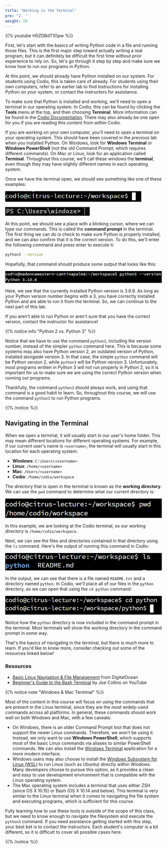 ```yaml
---
title: "Working in the Terminal"
pre: "2. "
weight: 20
---
```


{{% youtube H0ZDBdT1Opw %}}

<!-- TODO rewrite -->

First, let's start with the basics of writing Python code in a file and running those files. This is the first major step toward actually writing a real program, but it can definitely be difficult the first time without prior experience to rely on. So, let's go through it step by step and make sure we know how to run our programs in Python.

At this point, we should already have Python installed on our system. For students using Codio, this is taken care of already. For students using their own computers, refer to an earlier lab to find instructions for installing Python on your system, or contact the instructors for assistance. 

To make sure that Python is installed and working, we'll need to open a terminal in our operating system. In Codio, this can be found by clicking the **Tools** menu at the top, and then choosing **Terminal**. More information can be found in the [Codio Documentation](https://docs.codio.com/develop/develop/ide/boxes/terminal.html). There may also already be one open for you if you are reading this content from within Codio. 

If you are working on your own computer, you'll need to open a terminal on your operating system. This should have been covered in the previous lab when you installed Python. On Windows, look for **Windows Terminal** or **Windows PowerShell** (not the old Command Prompt, which requires different commands). On Mac or Linux, look for an application called **Terminal**. Throughout this course, we'll call these windows the **terminal**, even though they may have slightly different names in each operating system.

Once we have the terminal open, we should see something like one of these examples:

![Linux Terminal](/images/01/terminal_linux.png)

![Windows Terminal](/images/01/terminal_win.png)

At this point, we should see a place with a blinking cursor, where we can type our commands. This is called the **command prompt** in the terminal. The first thing we can do is check to make sure Python is properly installed, and we can also confirm that it is the correct version. To do this, we'll enter the following command and press enter to execute it:

```bash
python3 --version
```

Hopefully, that command should produce some output that looks like this:

![Python Version](/images/01/python_version.png)

Here, we see that the currently installed Python version is 3.6.9. As long as your Python version number begins with a 3, you have correctly installed Python and are able to run it from the terminal. So, we can continue to the next part of this lab.

If you aren't able to run Python or aren't sure that you have the correct version, contact the instructor for assistance!

{{% notice info "Python 2 vs. Python 3" %}}

Notice that we have to use the command `python3`, including the version number, instead of the simpler `python` command here. This is because some systems may also have Python version 2, an outdated version of Python, installed alongside version 3. In that case, the simple `python` command will be Python version 2, while `python3` will be Python version 3. Unfortunately, most programs written in Python 3 will not run properly in Python 2, so it is important for us to make sure we are using the correct Python version when running our programs.

Thankfully, the command `python3` should always work, and using that command is a good habit to learn. So, throughout this course, we will use the command `python3` to run Python programs. 

{{% /notice %}}

## Navigating in the Terminal

When we open a terminal, it will usually start in our user's home folder. This may mean different locations for different operating systems. For example, if our current user's name is `<username>`, the terminal will usually start in this location for each operating system:

* **Windows**: `C:\Users\<username>`
* **Linux**: `/home/<username>`
* **Mac**: `/Users/<username>`
* **Codio**: `/home/codio/workspace`

The directory that is open in the terminal is known as the **working directory**. We can use the `pwd` command to determine what our current directory is:

![Print Working Directory](/images/01/pwd.png)

In this example, we are looking at the Codio terminal, so our working directory is `/home/codio/workspace`. 

Next, we can see the files and directories contained in that directory using the `ls` command. Here's the output of running this command in Codio:

![List Directory Command](/images/01/ls.png)

In the output, we can see that there is a file named `README.txt` and a directory named `python`. In Codio, we'll place all of our files in the `python` directory, so we can open that using the `cd python` command:

![Change Directory Command](/images/01/cd.png)

Notice how the `python` directory is now included in the command prompt in the terminal. Most terminals will show the working directory in the command prompt in some way. 

That's the basics of navigating in the terminal, but there is much more to learn. If you'd like to know more, consider checking out some of the resources linked below!

### Resources

* [Basic Linux Navigation & File Management](https://www.digitalocean.com/community/tutorials/basic-linux-navigation-and-file-management) from DigitalOcean
* [Beginner's Guide to the Bash Terminal](https://www.youtube.com/watch?v=oxuRxtrO2Ag) by Joe Collins on YouTube

{{% notice note "Windows & Mac Terminal" %}}

Most of the content in this course will focus on using the commands that are present in the Linux terminal, since they are the most widely-used commands across all platforms. In general, these commands should work well on both Windows and Mac, with a few caveats:

* On Windows, there is an older Command Prompt tool that does not support the newer Linux commands. Therefore, we won't be using it. Instead, we only want to use **Windows PowerShell**, which supports most of the basic Linux commands via aliases to similar PowerShell commands. We can also install the [Windows Terminal](https://www.microsoft.com/en-us/p/windows-terminal/9n0dx20hk701) application for a more modern interface.
* Windows users may also choose to install the [Windows Subsystem for Linux (WSL)](https://docs.microsoft.com/en-us/windows/wsl/about) to run Linux (such as Ubuntu) directly within Windows. Many developers choose to pursue this option, as it provides a clean and easy to use development environment that is compatible with the Linux operating system. 
* The Mac operating system includes a terminal that uses either ZSH (since OS X 10.15) or Bash (OS X 10.14 and below). This terminal is very similar to the Linux terminal when it comes to navigating the file system and executing programs, which is sufficient for this course.

Fully learning how to use these tools is outside of the scope of this class, but we need to know enough to navigate the filesystem and execute the `python3` command. If you need assistance getting started with this step, your best bet is to contact the instructors. Each student's computer is a bit different, so it is difficult to cover all possible cases here.

{{% /notice %}}